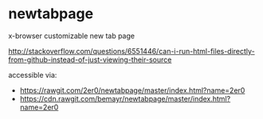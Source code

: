 # newtabpage
x-browser customizable new tab page

http://stackoverflow.com/questions/6551446/can-i-run-html-files-directly-from-github-instead-of-just-viewing-their-source

accessible via:
- https://rawgit.com/2er0/newtabpage/master/index.html?name=2er0
- https://cdn.rawgit.com/bemayr/newtabpage/master/index.html?name=2er0
